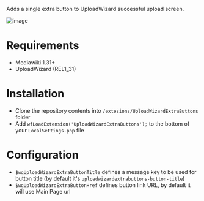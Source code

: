 Adds a single extra button to UploadWizard successful upload screen.

![image](https://user-images.githubusercontent.com/592009/44592621-cd558880-a7c9-11e8-8bc7-0937a4b5fc12.png)

# Requirements

* Mediawiki 1.31+
* UploadWizard (REL1_31)

# Installation

* Clone the repository contents into `/extesions/UploadWizardExtraButtons` folder
* Add `wfLoadExtension('UploadWizardExtraButtons');` to the bottom of your `LocalSettings.php` file

# Configuration

* `$wgUploadWizardExtraButtonTitle` defines a message key to be used for button title (by default it's `uploadwizardextrabuttons-button-title`)
* `$wgUploadWizardExtraButtonHref` defines button link URL, by default it will use Main Page url 
